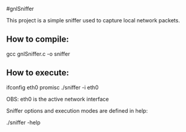 #gnlSniffer

This project is a simple sniffer used to capture local network packets.

## How to compile:

gcc gnlSniffer.c -o sniffer

## How to execute:

ifconfig eth0 promisc
./sniffer -i eth0

OBS: eth0 is the active network interface

Sniffer options and execution modes are defined in help:

./sniffer -help
